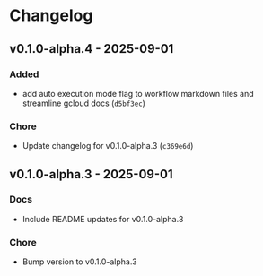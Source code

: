 # Changelog

## v0.1.0-alpha.4 - 2025-09-01

### Added
- add auto execution mode flag to workflow markdown files and streamline gcloud docs (`d5bf3ec`)

### Chore
- Update changelog for v0.1.0-alpha.3 (`c369e6d`)

## v0.1.0-alpha.3 - 2025-09-01

### Docs
- Include README updates for v0.1.0-alpha.3

### Chore
- Bump version to v0.1.0-alpha.3

